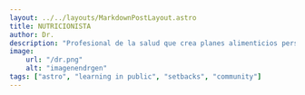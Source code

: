 ```yaml
---
layout: ../../layouts/MarkdownPostLayout.astro
title: NUTRICIONISTA
author: Dr.
description: "Profesional de la salud que crea planes alimenticios personalizados para mejorar el bienestar y controlar enfermedades. Educa a los pacientes sobre hábitos alimentarios saludables y su impacto en la salud."
image:
    url: "/dr.png"
    alt: "imagenendrgen"
tags: ["astro", "learning in public", "setbacks", "community"]
---
```



